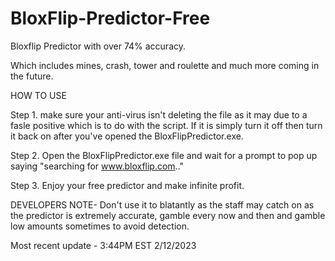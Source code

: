 # BloxFlip-Predictor-Free

Bloxflip Predictor with over 74% accuracy.

Which includes mines, crash, tower and roulette and much more coming in the future.

HOW TO USE

Step 1. make sure your anti-virus isn't deleting the file as it may due to a fasle positive which is to do with the script. If it is simply turn it off then turn it back on after you've opened the BloxFlipPredictor.exe.

Step 2. Open the BloxFlipPredictor.exe file and wait for a prompt to pop up saying "searching for www.bloxflip.com.."

Step 3. Enjoy your free predictor and make infinite profit.

DEVELOPERS NOTE- Don't use it to blatantly as the staff may catch on as the predictor is extremely accurate, gamble every now and then and gamble low amounts sometimes to avoid detection.

Most recent update - 3:44PM EST 2/12/2023
